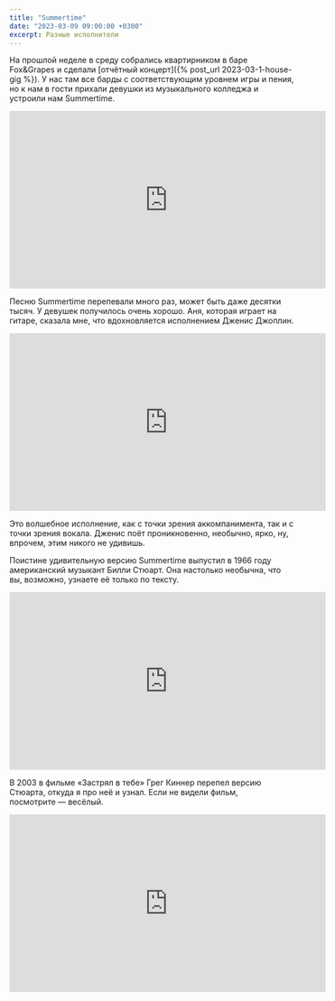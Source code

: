 ```yaml
---
title: "Summertime"
date: "2023-03-09 09:00:00 +0300"
excerpt: Разные исполнители
---
```


На прошлой неделе в среду собрались квартирником в баре Fox&Grapes и сделали [отчётный концерт]({% post_url 2023-03-1-house-gig %}). У нас там все барды с соответствующим уровнем игры и пения, но к нам в гости прихали девушки из музыкального колледжа и устроили нам Summertime.

<div class="video-wrapper">
    <iframe width="560" height="315" src="https://www.youtube.com/embed/NrcJP2GSJu8" title="YouTube video player" frameborder="0" allow="accelerometer; autoplay; clipboard-write; encrypted-media; gyroscope; picture-in-picture; web-share" allowfullscreen></iframe>
</div>

Песню Summertime перепевали много раз, может быть даже десятки тысяч. У девушек получилось очень хорошо. Аня, которая играет на гитаре, сказала мне, что вдохновляется исполнением Дженис Джоплин.

<div class="video-wrapper">
    <iframe width="560" height="315" src="https://www.youtube.com/embed/bn5TNqjuHiU" title="YouTube video player" frameborder="0" allow="accelerometer; autoplay; clipboard-write; encrypted-media; gyroscope; picture-in-picture; web-share" allowfullscreen></iframe>
</div>

Это волшебное исполнение, как с точки зрения аккомпанимента, так и с точки зрения вокала. Дженис поёт проникновенно, необычно, ярко, ну, впрочем, этим никого не удивишь.

Поистине удивительную версию Summertime выпустил в 1966 году американский музыкант Билли Стюарт. Она настолько необычна, что вы, возможно, узнаете её только по тексту.

<div class="video-wrapper">
    <iframe width="560" height="315" src="https://www.youtube.com/embed/XWxYx9mmr7U" title="YouTube video player" frameborder="0" allow="accelerometer; autoplay; clipboard-write; encrypted-media; gyroscope; picture-in-picture; web-share" allowfullscreen></iframe>
</div>

В 2003 в фильме «Застрял в тебе» Грег Киннер перепел версию Стюарта, откуда я про неё и узнал. Если не видели фильм, посмотрите — весёлый.

<div class="video-wrapper">
    <iframe width="560" height="315" src="https://www.youtube.com/embed/r4zmvf8-jEY" title="YouTube video player" frameborder="0" allow="accelerometer; autoplay; clipboard-write; encrypted-media; gyroscope; picture-in-picture; web-share" allowfullscreen></iframe>
</div>
